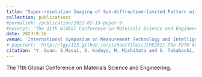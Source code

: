 ```yaml
---
title: "Super-resolution Imaging of Sub-diffraction-limited Pattern with Superlens based on Deep Learning"
collection: publications
#permalink: /publication/2021-02-19-paper-9
#excerpt: 'The 11th Global Conference on Materials Science and Engineering'
date: 2023-9-16
venue: 'International Symposium on Measurement Technology and Intelligent Instrument (ISMTII 2023)'
# paperurl: 'http://lgyz123.github.io/yizhao/files/JSPE2021-The FDTD Analysis of Near-field Response for Microgroove Structure with Standing Wave Illumination.pdf'
citation: 'Y. Guan. S.Masui, S. Kadoya, M. Michihata and S. Takahashi, &quot;Super-resolution Imaging of Sub-diffraction-limited Pattern with Superlens based on Deep Learning.&quot; <i> ISMTII 2023, A084, Sep. 2022, Seoul, Korea</i>.'
---
```

The 11th Global Conference on Materials Science and Engineering.


